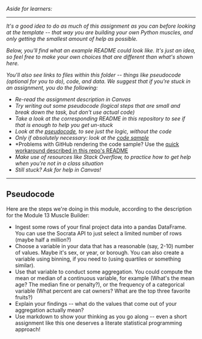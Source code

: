 *Aside for learners:*

-------

*It's a good idea to do as much of this assignment as you can before looking at the template -- that way you are building your own Python muscles, and only getting the smallest amount of help as possible.*

*Below, you'll find what an example README could look like.  It's just an idea, so feel free to make your own choices that are different than what's shown here.*

*You'll also see links to files within this folder -- things like pseudocode (optional for you to do), code, and data.  We suggest that if you're stuck in an assignment, you do the following:*

* *Re-read the assignment description in Canvas*
* *Try writing out some pseudocode (logical steps that are small and break down the task, but don't use actual code)*
* *Take a look at the corresponding README in this repository to see if that is enough to help you get un-stuck*
* *Look at the [pseudocode](#pseudocode), to see just the logic, without the code*
* *Only if absolutely necessary: look at the [code sample](Assignment_13.ipynb)*
* *Problems with GitHub rendering the code sample?  Use the [quick workaround described in this repo's README](../README.md#problems-in-github)
* *Make use of resources like Stack Overflow, to practice how to get help when you're not in a class situation*
* *Still stuck?  Ask for help in Canvas!*

---------

## Pseudocode

Here are the steps we're doing in this module, according to the description for the Module 13 Muscle Builder:

* Ingest some rows of your final project data into a pandas DataFrame.  You can use the Socrata API to just select a limited number of rows (maybe half a million?)
* Choose a variable in your data that has a reasonable (say, 2-10) number of values.  Maybe it's sex, or year, or borough.  You can also create a variable using binning, if you need to (using quartiles or something similar).
* Use that variable to conduct some aggregation.  You could compute the mean or median of a continuous variable, for example (What's the mean age?  The median fine or penalty?), or the frequency of a categorical variable (What percent are cat owners?  What are the top three favorite fruits?)
* Explain your findings -- what do the values that come out of your aggregation actually mean?
* Use markdown to show your thinking as you go along -- even a short assignment like this one deserves a literate statistical programming approach!
